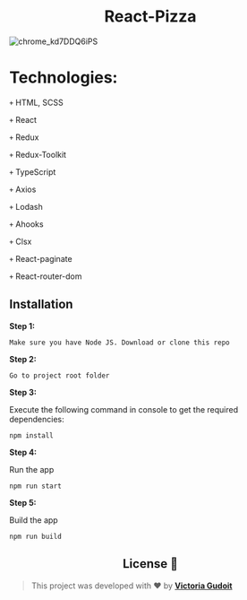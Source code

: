 <h1 align="center">React-Pizza</h1>

![chrome_kd7DDQ6iPS](https://user-images.githubusercontent.com/67506976/197408042-3bcc79e6-b79d-4c52-bf16-4348a6e9008b.gif)


# Technologies:
<code>+</code> HTML, SCSS

<code>+</code> React

<code>+</code> Redux

<code>+</code> Redux-Toolkit

<code>+</code> TypeScript

<code>+</code> Axios

<code>+</code> Lodash

<code>+</code> Ahooks

<code>+</code> Clsx

<code>+</code> React-paginate

<code>+</code> React-router-dom

## Installation

**Step 1:**
``` 
Make sure you have Node JS. Download or clone this repo 
```
**Step 2:**
``` 
Go to project root folder
``` 

**Step 3:**

Execute the following command in console to get the required dependencies: 

``` 
npm install
```
**Step 4:**

Run the app

``` 
npm run start
```
**Step 5:**

Build the app

``` 
npm run build
```

 <h2 align="center">License 📝</h2>
  
  >This project was developed with ❤️ by **[Victoria Gudoit](https://www.linkedin.com/in/victoria-gudoit-21a94a228/)**
